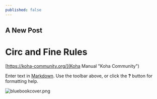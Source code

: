 ```yaml
---
published: false
---
```

## A New Post

# Circ and Fine Rules

[https://koha-community.org/](Koha Manual "Koha Community")

Enter text in [Markdown](http://daringfireball.net/projects/markdown/). Use the toolbar above, or click the **?** button for formatting help.

![bluebookcover.png]({{site.baseurl}}/_posts/bluebookcover.png)
